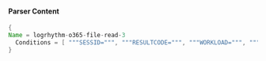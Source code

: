 #### Parser Content
```Java
{
Name = logrhythm-o365-file-read-3
  Conditions = [ """SESSID=""", """RESULTCODE=""", """WORKLOAD=""", """COMMAND=FileDownloaded""", """OBJECT=""" ]
}
```
